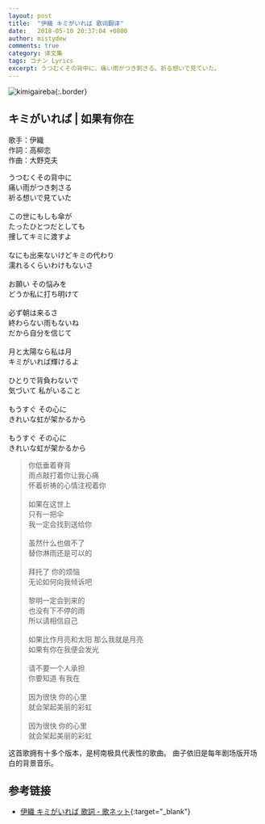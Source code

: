 ```yaml
---
layout: post
title:  "伊織 キミがいれば 歌词翻译"
date:   2018-05-10 20:37:04 +0800
author: mistydew
comments: true
category: 译文集
tags: コナン Lyrics
excerpt: うつむくその背中に、痛い雨がつき刺さる。祈る想いで見ていた。
---
```

![kimigaireba](https://mistydew.github.io/assets/images/cover/dc/kimigaireba.jpg){:.border}

## キミがいれば | 如果有你在

歌手：伊織<br>
作詞：高柳恋<br>
作曲：大野克夫

<div class="lyric-original">
<p>
うつむくその背中に<br>
痛い雨がつき刺さる<br>
祈る想いで見ていた<br>
<br>
この世にもしも傘が<br>
たったひとつだとしても<br>
捜してキミに渡すよ<br>
<br>
なにも出来ないけどキミの代わり<br>
濡れるくらいわけもないさ<br>
<br>
お願い その悩みを<br>
どうか私に打ち明けて<br>
<br>
必ず朝は来るさ<br>
終わらない雨もないね<br>
だから自分を信じて<br>
<br>
月と太陽なら私は月<br>
キミがいれば輝けるよ<br>
<br>
ひとりで背負わないで<br>
気づいて 私がいること<br>
<br>
もうすぐ その心に<br>
きれいな虹が架かるから<br>
<br>
もうすぐ その心に<br>
きれいな虹が架かるから
</p>
</div>

<div class="lyric-translation">
<blockquote>
你低垂着脊背<br>
雨点敲打着你让我心痛<br>
怀着祈祷的心情注视着你<br>
<br>
如果在这世上<br>
只有一把伞<br>
我一定会找到送给你<br>
<br>
虽然什么也做不了<br>
替你淋雨还是可以的<br>
<br>
拜托了 你的烦恼<br>
无论如何向我倾诉吧<br>
<br>
黎明一定会到来的<br>
也没有下不停的雨<br>
所以请相信自己<br>
<br>
如果比作月亮和太阳 那么我就是月亮<br>
如果有你在我便会发光<br>
<br>
请不要一个人承担<br>
你要知道 有我在<br>
<br>
因为很快 你的心里<br>
就会架起美丽的彩虹<br>
<br>
因为很快 你的心里<br>
就会架起美丽的彩虹
</blockquote>
</div>

这首歌拥有十多个版本，是柯南极具代表性的歌曲。
曲子依旧是每年剧场版开场白的背景音乐。

## 参考链接

* [伊織 キミがいれば 歌詞 - 歌ネット](https://www.uta-net.com/song/34909){:target="_blank"}
